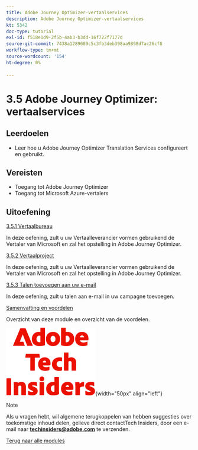 ```yaml
---
title: Adobe Journey Optimizer-vertaalservices
description: Adobe Journey Optimizer-vertaalservices
kt: 5342
doc-type: tutorial
exl-id: f518e1d9-2f5b-4ab3-b3dd-16f722f7177d
source-git-commit: 7438a1289689c5c3fb3deb398aa9898d7ac26cf8
workflow-type: tm+mt
source-wordcount: '154'
ht-degree: 0%

---
```


# 3.5 Adobe Journey Optimizer: vertaalservices

## Leerdoelen

- Leer hoe u Adobe Journey Optimizer Translation Services configureert en gebruikt.

## Vereisten

- Toegang tot Adobe Journey Optimizer
- Toegang tot Microsoft Azure-vertalers

## Uitoefening

[3.5.1 Vertaalbureau](./ex1.md)

In deze oefening, zult u uw Vertaalleverancier vormen gebruikend de Vertaler van Microsoft en zal het opstelling in Adobe Journey Optimizer.

[3.5.2 Vertaalproject](./ex2.md)

In deze oefening, zult u uw Vertaalleverancier vormen gebruikend de Vertaler van Microsoft en zal het opstelling in Adobe Journey Optimizer.

[3.5.3 Talen toevoegen aan uw e-mail](./ex3.md)

In deze oefening, zult u talen aan e-mail in uw campagne toevoegen.

[Samenvatting en voordelen](./summary.md)

Overzicht van deze module en overzicht van de voordelen.

![ Indexen van de Tech ](./../../../assets/images/techinsiders.png){width="50px" align="left"}

>[!NOTE]
>
>Als u vragen hebt, wil algemene terugkoppelen van hebben suggesties over toekomstige inhoud delen, gelieve direct contactTech Insiders, door een e-mail naar **techinsiders@adobe.com** te verzenden.

[Terug naar alle modules](../../../overview.md)

